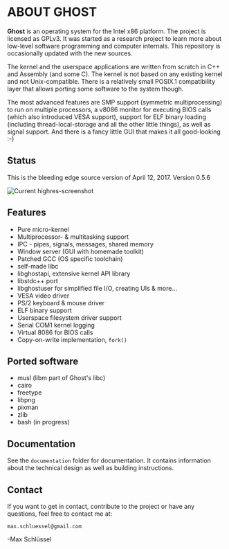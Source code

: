 # ABOUT GHOST
**Ghost** is an operating system for the Intel x86 platform. The project is licensed as GPLv3. It was started as a research project to learn more about low-level software programming and computer internals. This repository is occasionally updated with the new sources.

The kernel and the userspace applications are written from scratch in C++ and Assembly (and some C). The kernel is not based on any existing kernel and not Unix-compatible. There is a relatively small POSIX.1 compatibility layer that allows porting some software to the system though.

The most advanced features are SMP support (symmetric multiprocessing) to run on multiple processors, a v8086 monitor for executing BIOS calls (which also introduced VESA support), support for ELF binary loading (including thread-local-storage and all the other little things), as well as signal support. And there is a fancy little GUI that makes it all good-looking :-)

## Status
This is the bleeding edge source version of April 12, 2017.
Version 0.5.6

![Current highres-screenshot](https://ghostkernel.org/files/ghost-0.5.6-highres.png)

## Features
* Pure micro-kernel
* Multiprocessor- & multitasking support
* IPC - pipes, signals, messages, shared memory
* Window server (GUI with homemade toolkit)
* Patched GCC (OS specific toolchain)
* self-made libc
* libghostapi, extensive kernel API library
* libstdc++ port
* libghostuser for simplified file I/O, creating UIs & more...
* VESA video driver
* PS/2 keyboard & mouse driver
* ELF binary support
* Userspace filesystem driver support
* Serial COM1 kernel logging
* Virtual 8086 for BIOS calls
* Copy-on-write implementation, `fork()`

## Ported software
* musl (libm part of Ghost's libc)
* cairo
* freetype
* libpng
* pixman
* zlib
* bash (in progress)

## Documentation
See the `documentation` folder for documentation. It contains information
about the technical design as well as building instructions.

## Contact
If you want to get in contact, contribute to the project or have any questions,
feel free to contact me at:

	max.schluessel@gmail.com
	
-Max Schlüssel
